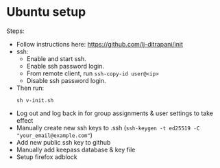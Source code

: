 Ubuntu setup
===============================================================================

Steps:

- Follow instructions here: <https://github.com/lj-ditrapani/init>
- ssh:
    - Enable and start ssh.
    - Enable ssh password login.
    - From remote client, run `ssh-copy-id user@<ip>`
    - Disable ssh password login.
- Then run:
    ```
    sh v-init.sh
    ```
- Log out and log back in for group assignments & user settings to take effect
- Manually create new ssh keys to .ssh (`ssh-keygen -t ed25519 -C "your_email@example.com"`)
- Add new public ssh key to github
- Manually add keepass database & key file
- Setup firefox adblock
